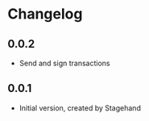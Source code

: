 # Changelog

## 0.0.2
- Send and sign transactions

## 0.0.1

- Initial version, created by Stagehand
